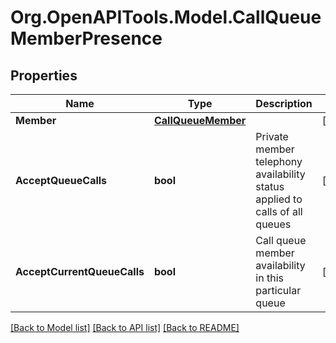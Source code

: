 
# Org.OpenAPITools.Model.CallQueueMemberPresence

## Properties

Name | Type | Description | Notes
------------ | ------------- | ------------- | -------------
**Member** | [**CallQueueMember**](CallQueueMember.md) |  | [optional] 
**AcceptQueueCalls** | **bool** | Private member telephony availability status applied to calls of all queues | [optional] 
**AcceptCurrentQueueCalls** | **bool** | Call queue member availability in this particular queue | [optional] 

[[Back to Model list]](../README.md#documentation-for-models)
[[Back to API list]](../README.md#documentation-for-api-endpoints)
[[Back to README]](../README.md)


